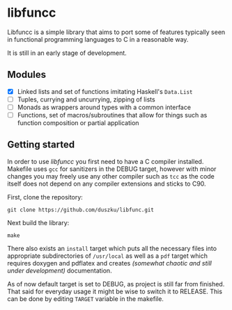 # libfuncc

Libfuncc is a simple library that aims to port some of features typically seen
in functional programming languages to C in a reasonable way.

It is still in an early stage of development.

## Modules

- [x] Linked lists and set of functions imitating Haskell's `Data.List`
- [ ] Tuples, currying and uncurrying, zipping of lists
- [ ] Monads as wrappers around types with a common interface
- [ ] Functions, set of macros/subroutines that allow for things such as
function composition or partial application

## Getting started

In order to use _libfuncc_ you first need to have a C compiler installed.
Makefile uses `gcc` for sanitizers in the DEBUG target, however with minor
changes you may freely use any other compiler such as `tcc` as the code itself
does not depend on any compiler extensions and sticks to C90.

First, clone the repository:

```shell
git clone https://github.com/duszku/libfunc.git
```

Next build the library:

```shell
make
```

There also exists an `install` target which puts all the necessary files into
appropriate subdirectories of `/usr/local` as well as a `pdf` target which
requires doxygen and pdflatex and creates _(somewhat chaotic and still under
development)_ documentation.

As of now default target is set to DEBUG, as project is still far from finished.
That said for everyday usage it might be wise to switch it to RELEASE. This can
be done by editing `TARGET` variable in the makefile.
